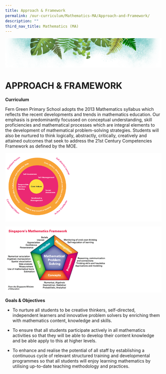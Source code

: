 ```yaml
---
title: Approach & Framework
permalink: /our-curriculum/Mathematics-MA/Approach-and-Framework/
description: ""
third_nav_title: Mathematics (MA)
---
```

![](/images/Banner.png)

# APPROACH & FRAMEWORK

**Curriculum**  
  
Fern Green Primary School adopts the 2013 Mathematics syllabus which reflects the recent developments and trends in mathematics education. Our emphasis is predominantly focussed on conceptual understanding, skill proficiencies and mathematical processes which are integral elements to the development of mathematical problem-solving strategies. Students will also be nurtured to think logically, abstractly, critically, creatively and attained outcomes that seek to address the 21st Century Competencies Framework as defined by the MOE.

![](/images/Math1.png)

![](/images/Math2.png)


**Goals & Objectives**

  

*   To nurture all students to be creative thinkers, self-directed, independent learners and innovative problem solvers by enriching them with mathematics content, knowledge and skills.  
    
*   To ensure that all students participate actively in all mathematics activities so that they will be able to develop their content knowledge and be able apply to this at higher levels.  
    
*   To enhance and realise the potential of all staff by establishing a continuous cycle of relevant structured training and developmental programmes so that all students will enjoy learning mathematics by utilising up-to-date teaching methodology and practices.